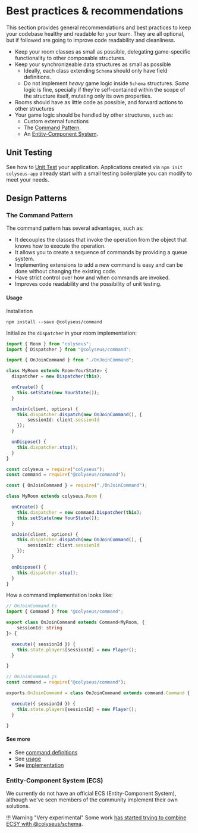 # Best practices & recommendations

This section provides general recommendations and best practices to keep your codebase healthy and readable for your team. They are all optional, but if followed are going to improve code readability and cleanliness.

- Keep your room classes as small as possible, delegating game-specific functionality to other composable structures.
- Keep your synchronizeable data structures as small as possible
    - Ideally, each class extending `Schema` should only have field definitions.
    - Do not implement _heavy_ game logic inside `Schema` structures. _Some_ logic is fine, specially if they're self-contained within the scope of the structure itself, mutating only its own properties.
- Rooms should have as little code as possible, and forward actions to other structures
- Your game logic should be handled by other structures, such as:
    - Custom external functions
    - The [Command Pattern](#the-command-pattern).
    - An [Entity-Component System](#entity-component-system-ecs).

## Unit Testing

See how to [Unit Test](/colyseus/tools/unit-testing/) your application. Applications created via `npm init colyseus-app` already start with a small testing boilerplate you can modify to meet your needs.

## Design Patterns

### The Command Pattern

The command pattern has several advantages, such as:

- It decouples the classes that invoke the operation from the object that knows how to execute the operation.
- It allows you to create a sequence of commands by providing a queue system.
- Implementing extensions to add a new command is easy and can be done without changing the existing code.
- Have strict control over how and when commands are invoked.
- Improves code readability and the possibility of unit testing.

#### Usage

Installation

```
npm install --save @colyseus/command
```

Initialize the `dispatcher` in your room implementation:

```typescript fct_label="TypeScript"
import { Room } from "colyseus";
import { Dispatcher } from "@colyseus/command";

import { OnJoinCommand } from "./OnJoinCommand";

class MyRoom extends Room<YourState> {
  dispatcher = new Dispatcher(this);

  onCreate() {
    this.setState(new YourState());
  }

  onJoin(client, options) {
    this.dispatcher.dispatch(new OnJoinCommand(), {
        sessionId: client.sessionId
    });
  }

  onDispose() {
    this.dispatcher.stop();
  }
}
```

```typescript fct_label="JavaScript"
const colyseus = require("colyseus");
const command = require("@colyseus/command");

const { OnJoinCommand } = require("./OnJoinCommand");

class MyRoom extends colyseus.Room {

  onCreate() {
    this.dispatcher = new command.Dispatcher(this);
    this.setState(new YourState());
  }

  onJoin(client, options) {
    this.dispatcher.dispatch(new OnJoinCommand(), {
        sessionId: client.sessionId
    });
  }

  onDispose() {
    this.dispatcher.stop();
  }
}
```

How a command implementation looks like:

```typescript fct_label="TypeScript"
// OnJoinCommand.ts
import { Command } from "@colyseus/command";

export class OnJoinCommand extends Command<MyRoom, {
    sessionId: string
}> {

  execute({ sessionId }) {
    this.state.players[sessionId] = new Player();
  }

}
```

```typescript fct_label="JavaScript"
// OnJoinCommand.js
const command = require("@colyseus/command");

exports.OnJoinCommand = class OnJoinCommand extends command.Command {

  execute({ sessionId }) {
    this.state.players[sessionId] = new Player();
  }

}
```

#### See more

- See [command definitions](https://github.com/colyseus/command/blob/master/test/scenarios/CardGameScenario.ts)
- See [usage](https://github.com/colyseus/command/blob/master/test/Test.ts)
- See [implementation](https://github.com/colyseus/command/blob/master/src/index.ts)

### Entity-Component System (ECS)

We currently do not have an official ECS (Entity-Component System), although we've seen members of the community implement their own solutions.

!!! Warning "Very experimental"
    Some work [has started trying to combine ECSY with @colyseus/schema](http://github.com/endel/ecs).
